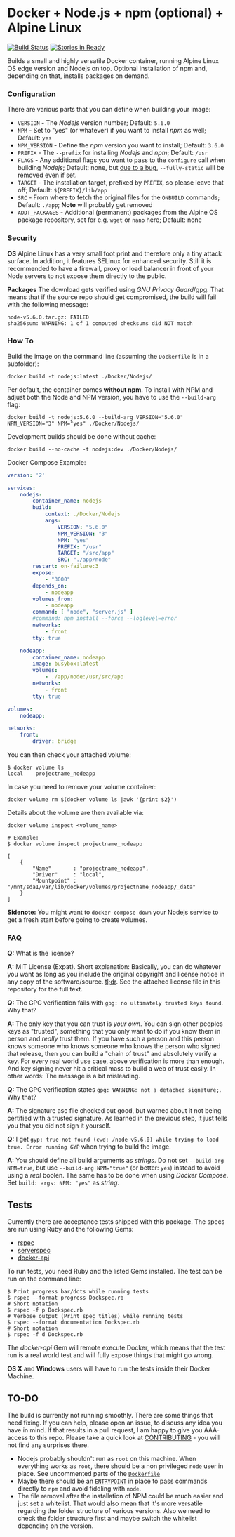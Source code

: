 # Docker + Node.js + npm (optional) + Alpine Linux

[![Build Status](https://travis-ci.org/franz-josef-kaiser/Docker-Alpine-Nodejs.svg?branch=master)](https://travis-ci.org/franz-josef-kaiser/Docker-Alpine-Nodejs)
[![Stories in Ready](https://badge.waffle.io/franz-josef-kaiser/filterama.png?label=ready&title=Ready)](https://waffle.io/franz-josef-kaiser/filterama)

Builds a small and highly versatile Docker container, running Alpine Linux OS edge version 
and Nodejs on top. Optional installation of npm and, depending on that, installs packages 
on demand.

### Configuration

There are various parts that you can define when building your image:

 * `VERSION` - The _Nodejs_ version number; 
 Default: `5.6.0`
 * `NPM` - Set to "yes" (or whatever) if you want to install _npm_ as well; 
 Default: `yes`
 * `NPM_VERSION` - Define the _npm_ version you want to install; 
 Default: `3.6.0`
 * `PREFIX` - The `--prefix` for installing _Nodejs_ and _npm_; 
 Default: `/usr`
 * `FLAGS` - Any additional flags you want to pass to the `configure` call when building _Nodejs_; 
 Default: none, but [due to a bug](https://github.com/nodejs/node-v0.x-archive/wiki/statically-linked-executable), 
 `--fully-static` will be removed even if set.
 * `TARGET` - The installation target, prefixed by `PREFIX`, so please leave that off; 
 Default: `${PREFIX}/lib/app`
 * `SRC` - From where to fetch the original files for the `ONBUILD` commands; 
 Default: `./app`; **Note** will probably get removed
 * `ADDT_PACKAGES` - Additional (permanent) packages from the Alpine OS package repository, 
 set for e.g. `wget` or `nano` here; 
 Default: none

### Security

**OS** Alpine Linux has a very small foot print and therefore only a tiny attack surface. 
In addition, it features SELinux for enhanced security. Still it is recommended to 
have a firewall, proxy or load balancer in front of your Node servers to not expose 
them directly to the public.

**Packages** The download gets verified using _GNU Privacy Guard_/gpg. That means that 
if the source repo should get compromised, the build will fail with the 
following message:

```shell
node-v5.6.0.tar.gz: FAILED
sha256sum: WARNING: 1 of 1 computed checksums did NOT match
```

### How To

Build the image on the command line (assuming the `Dockerfile` is in a subfolder):

    docker build -t nodejs:latest ./Docker/Nodejs/

Per default, the container comes **without npm**. To install with NPM and adjust 
both the Node and NPM version, you have to use the `--build-arg` flag:

    docker build -t nodejs:5.6.0 --build-arg VERSION="5.6.0" NPM_VERSION="3" NPM="yes" ./Docker/Nodejs/

Development builds should be done without cache:

    docker build --no-cache -t nodejs:dev ./Docker/Nodejs/

Docker Compose Example:

```yml
version: '2'

services:
    nodejs:
        container_name: nodejs
        build:
            context: ./Docker/Nodejs
            args:
                VERSION: "5.6.0"
                NPM_VERSION: "3"
                NPM: "yes"
                PREFIX: "/usr"
                TARGET: "/src/app"
                SRC: "./app/node"
        restart: on-failure:3
        expose:
            - "3000"
        depends_on:
            - nodeapp
        volumes_from:
            - nodeapp
        command: [ "node", "server.js" ]
        #command: npm install --force --loglevel=error
        networks:
            - front
        tty: true

    nodeapp:
        container_name: nodeapp
        image: busybox:latest
        volumes:
            - ./app/node:/usr/src/app
        networks:
            - front
        tty: true

volumes:
	nodeapp:

networks:
    front:
        driver: bridge
```

You can then check your attached volume:

```shell
$ docker volume ls
local    projectname_nodeapp
```

In case you need to remove your volume container:

```shell
docker volume rm $(docker volume ls |awk '{print $2}')
```

Details about the volume are then available via:

```shell
docker volume inspect <volume_name>

# Example:
$ docker volume inspect projectname_nodeapp

[
    {
        "Name"       : "projectname_nodeapp",
        "Driver"     : "local",
        "Mountpoint" : "/mnt/sda1/var/lib/docker/volumes/projectname_nodeapp/_data"
    }
]
```

**Sidenote:** You might want to `docker-compose down` your Nodejs service 
to get a fresh start before going to create volumes.

### FAQ

**Q:** What is the license?

**A:** MIT License (Expat). Short explanation: Basically, you can do whatever you 
want as long as you include the original copyright and license notice in any copy 
of the software/source. [tl;dr](https://tldrlegal.com/license/mit-license). See 
the attached license file in this repository for the full text.

**Q:** The GPG verification fails with `gpg: no ultimately trusted keys found`. Why that?

**A:** The only key that you can trust is _your own_. You can sign other peoples
keys as "trusted", something that you only want to do if you know them in person 
and _really_ trust them. If you have such a person and this person knows someone 
who knows someone who knows the person who signed that release, then you can 
build a "chain of trust" and absolutely verify a key. For every real world use 
case, above verification is more than enough. And key signing never hit a critical 
mass to build a web of trust easily. In other words: The message is a bit misleading.

**Q:** The GPG verification states `gpg: WARNING: not a detached signature;`. Why that?

**A:** The signature asc file checked out good, but warned about it not being 
certified with a trusted signature. As learned in the previous step, it just 
tells you that you did not sign it yourself.

**Q:** I get `gyp: true not found (cwd: /node-v5.6.0) while trying to load true. Error running GYP`
when trying to build the image.

**A:** You should define all build arguments as _strings_. Do not set `--build-arg NPM=true`, but 
use `--build-arg NPM="true"` (or better: `yes`) instead to avoid using a _real_ boolen. 
The same has to be done when using _Docker Compose_. Set `build: args: NPM: "yes"` as _string_.

## Tests

Currently there are acceptance tests shipped with this package. The specs 
are run using Ruby and the following Gems:

 * [rspec](https://rubygems.org/gems/rspec)
 * [serverspec](https://rubygems.org/gems/serverspec)
 * [docker-api](https://rubygems.org/gems/docker-api)

To run tests, you need Ruby and the listed Gems installed. The test can 
be run on the command line:

```shell
$ Print progress bar/dots while running tests
$ rspec --format progress Dockspec.rb
# Short notation
$ rspec -f p Dockspec.rb
# Verbose output (Print spec titles) while running tests
$ rspec --format documentation Dockspec.rb
# Short notation
$ rspec -f d Dockspec.rb
```

The _docker-api_ Gem will remote execute Docker, which means that the test run 
is a real world test and will fully expose things that might go wrong.

**OS X** and **Windows** users will have to run the tests inside their Docker Machine.

## TO-DO

The build is currently not running smoothly. There are some things that need fixing. 
If you can help, please open an issue, to discuss any idea you have in mind. If that 
results in a pull request, I am happy to give you AAA-access to this repo. Please take a 
quick look at [CONTRIBUTING](CONTRIBUTING.md) - you will not find any surprises there. 

 * Nodejs probably shouldn't run as `root` on this machine. When everything works as `root`, 
 there should be a non privileged `node` user in place. See uncommented parts of the [`Dockerfile`](Dockerfile)
 * Maybe there should be an [`ENTRYPOINT`](docker-entrypoint.sh) in place to pass commands directly 
 to `npm` and avoid fiddling with `node`.
 * The file removal after the installation of NPM could be much easier and just set a whitelist.
 That would also mean that it's more versatile regarding the folder structure of various versions.
 Also we need to check the folder structure first and maybe switch the whitelist depending on the version.
